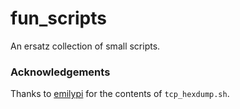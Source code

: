 # fun_scripts

An ersatz collection of small scripts.

### Acknowledgements

Thanks to [emilypi](https://github.com/emilypi) for the contents of `tcp_hexdump.sh`.
